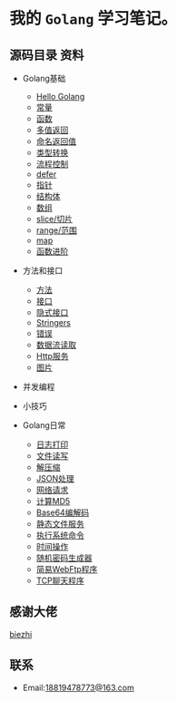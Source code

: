 # 我的 `Golang` 学习笔记。

## 源码目录 资料

- Golang基础
    + [Hello Golang](/basic/Go_hello.go)
    + [常量](/basic/Go_const.go)
    + [函数](/basic/Go_function.go)
    + [多值返回](/basic/Go_multiple-result.go)
    + [命名返回值](/basic/Go_named-results.go)
    + [类型转换](/basic/Go_type-convert.go)
    + [流程控制](/basic/Go_loop.go)
    + [defer](/basic/Go_defer.go)
    + [指针](/basic/Go_pointers.go)
    + [结构体](/basic/Go_struts.go)
    + [数组](/basic/Go_array.go)
    + [slice/切片](/basic/Go_slice.go)
    + [range/范围](/basic/Go_range.go)
    + [map](/basic/Go_map.go)
    + [函数进阶](/basic/Go_func_pro.go)
    
- 方法和接口
    + [方法](/advanced/Go_methods.go)
    + [接口](/advanced/Go_interface.go)
    + [隐式接口](/advanced/Go_interfaces-are-satisfied-implicitly.go)
    + [Stringers](/advanced/Go_stringers.go)
    + [错误](/advanced/Go_error.go)
    + [数据流读取](/advanced/Go_reader.go)
    + [Http服务](/advanced/Go_http.go)
    + [图片](/advanced/Go_image.go)
    
- 并发编程

- 小技巧
    

- Golang日常
    + [日志打印](/often/Go_log.go)
    + [文件读写](/often/Go_read-write.go)
    + [解压缩](/often/Go_zip.go)
    + [JSON处理](/often/Go_json.go)
    + [网络请求](/often/Go_request.go)
    + [计算MD5](/often/Go_md5.go)
    + [Base64编解码](/often/Go_base64.go)
    + [静态文件服务](/often/Go_static-server.go)
    + [执行系统命令](/often/Go_exec-cmd.go)
    + [时间操作](/often/Go_time.go)
    + [随机密码生成器](/often/Go_random-pwd.go)
    + [简易WebFtp程序](/often/Go_web-ftp.go)
    + [TCP聊天程序](/chat/Go_tpc-chat.go)
    
## 感谢大佬
[biezhi](https://github.com/biezhi/go-examples)

## 联系

- Email:18819478773@163.com
